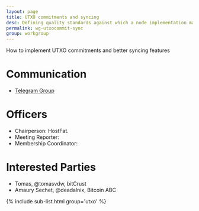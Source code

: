 ```yaml
---
layout: page
title: UTXO commitments and syncing
desc: Defining quality standards against which a node implementation may be certified against.
permalink: wg-utxocommit-sync
group: workgroup
---
```


How to implement UTXO commitments and better syncing features

# Communication

* [Telegram Group](https://t.me/joinchat/AAR0rxGzV0svmvTMVeP8gQ)

# Officers

 * Chairperson: HostFat.
 * Meeting Reporter:
 * Membership Coordinator:

# Interested Parties

- Tomas, @tomasvdw, bitCrust
- Amaury Sechet, @deadalnix, Bitcoin ABC

{% include sub-list.html group='utxo' %}
